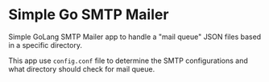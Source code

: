 Simple Go SMTP Mailer
================

Simple GoLang SMTP Mailer app to handle a "mail queue" JSON files based in a specific directory.

This app use `config.conf` file to determine the SMTP configurations and what directory should check for mail queue.
